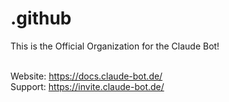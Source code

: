 # .github

This is the Official Organization for the Claude Bot!

<br>Website: https://docs.claude-bot.de/</br>
Support: https://invite.claude-bot.de/

